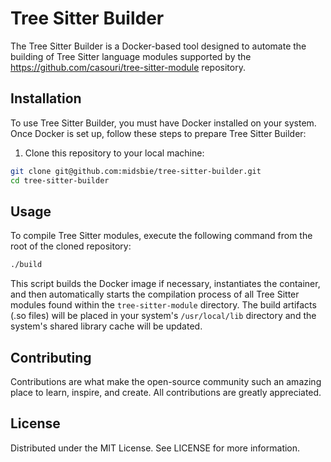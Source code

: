 # Tree Sitter Builder

The Tree Sitter Builder is a Docker-based tool designed to automate the building of Tree Sitter
language modules supported by the https://github.com/casouri/tree-sitter-module repository.

## Installation

To use Tree Sitter Builder, you must have Docker installed on your system. Once Docker is set up,
follow these steps to prepare Tree Sitter Builder:

1. Clone this repository to your local machine:

```bash
git clone git@github.com:midsbie/tree-sitter-builder.git
cd tree-sitter-builder
```

## Usage

To compile Tree Sitter modules, execute the following command from the root of the cloned
repository:

```bash
./build
```

This script builds the Docker image if necessary, instantiates the container, and then automatically
starts the compilation process of all Tree Sitter modules found within the `tree-sitter-module`
directory. The build artifacts (.so files) will be placed in your system's `/usr/local/lib`
directory and the system's shared library cache will be updated.

## Contributing

Contributions are what make the open-source community such an amazing place to learn, inspire, and
create. All contributions are greatly appreciated.

## License

Distributed under the MIT License. See LICENSE for more information.